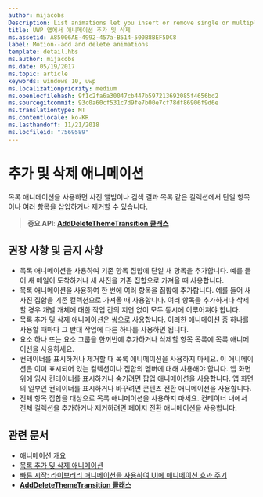```yaml
---
author: mijacobs
Description: List animations let you insert or remove single or multiple items from a collection, such as a photo album or a list of search results.
title: UWP 앱에서 애니메이션 추가 및 삭제
ms.assetid: A85006AE-4992-457a-B514-500B8BEF5DC8
label: Motion--add and delete animations
template: detail.hbs
ms.author: mijacobs
ms.date: 05/19/2017
ms.topic: article
keywords: windows 10, uwp
ms.localizationpriority: medium
ms.openlocfilehash: 9f1c2fa6a30047cb447b597213692085f4656bd2
ms.sourcegitcommit: 93c0a60cf531c7d9fe7b00e7cf78df86906f9d6e
ms.translationtype: MT
ms.contentlocale: ko-KR
ms.lasthandoff: 11/21/2018
ms.locfileid: "7569589"
---
```

# <a name="add-and-delete-animations"></a>추가 및 삭제 애니메이션



목록 애니메이션을 사용하면 사진 앨범이나 검색 결과 목록 같은 컬렉션에서 단일 항목이나 여러 항목을 삽입하거나 제거할 수 있습니다.

> **중요 API**: [**AddDeleteThemeTransition 클래스**](https://msdn.microsoft.com/library/windows/apps/br243048)


## <a name="dos-and-donts"></a>권장 사항 및 금지 사항


-   목록 애니메이션을 사용하여 기존 항목 집합에 단일 새 항목을 추가합니다. 예를 들어 새 메일이 도착하거나 새 사진을 기존 집합으로 가져올 때 사용합니다.
-   목록 애니메이션을 사용하여 한 번에 여러 항목을 집합에 추가합니다. 예를 들어 새 사진 집합을 기존 컬렉션으로 가져올 때 사용합니다. 여러 항목을 추가하거나 삭제할 경우 개별 개체에 대한 작업 간의 지연 없이 모두 동시에 이루어져야 합니다.
-   목록 추가 및 삭제 애니메이션은 쌍으로 사용합니다. 이러한 애니메이션 중 하나를 사용할 때마다 그 반대 작업에 다른 하나를 사용하면 됩니다.
-   요소 하나 또는 요소 그룹을 한꺼번에 추가하거나 삭제할 항목 목록에 목록 애니메이션을 사용하세요.
-   컨테이너를 표시하거나 제거할 때 목록 애니메이션을 사용하지 마세요. 이 애니메이션은 이미 표시되어 있는 컬렉션이나 집합의 멤버에 대해 사용해야 합니다. 앱 화면 위에 임시 컨테이너를 표시하거나 숨기려면 팝업 애니메이션을 사용합니다. 앱 화면의 일부인 컨테이너를 표시하거나 바꾸려면 콘텐츠 전환 애니메이션을 사용합니다.
-   전체 항목 집합을 대상으로 목록 애니메이션을 사용하지 마세요. 컨테이너 내에서 전체 컬렉션을 추가하거나 제거하려면 페이지 전환 애니메이션을 사용합니다.



## <a name="related-articles"></a>관련 문서

* [애니메이션 개요](https://msdn.microsoft.com/library/windows/apps/mt187350)
* [목록 추가 및 삭제 애니메이션](https://msdn.microsoft.com/library/windows/apps/xaml/jj649430)
* [빠른 시작: 라이브러리 애니메이션을 사용하여 UI에 애니메이션 효과 주기](https://msdn.microsoft.com/library/windows/apps/xaml/hh452703)
* [**AddDeleteThemeTransition 클래스**](https://msdn.microsoft.com/library/windows/apps/br243048)

 

 




